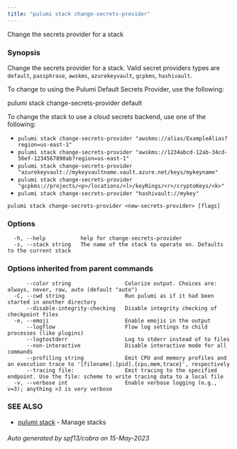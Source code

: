 ```yaml
---
title: "pulumi stack change-secrets-provider"
---
```




Change the secrets provider for a stack

### Synopsis

Change the secrets provider for a stack. Valid secret providers types are `default`, `passphrase`, `awskms`, `azurekeyvault`, `gcpkms`, `hashivault`.

To change to using the Pulumi Default Secrets Provider, use the following:

pulumi stack change-secrets-provider default

To change the stack to use a cloud secrets backend, use one of the following:

* `pulumi stack change-secrets-provider "awskms://alias/ExampleAlias?region=us-east-1"`
* `pulumi stack change-secrets-provider "awskms://1234abcd-12ab-34cd-56ef-1234567890ab?region=us-east-1"`
* `pulumi stack change-secrets-provider "azurekeyvault://mykeyvaultname.vault.azure.net/keys/mykeyname"`
* `pulumi stack change-secrets-provider "gcpkms://projects/<p>/locations/<l>/keyRings/<r>/cryptoKeys/<k>"`
* `pulumi stack change-secrets-provider "hashivault://mykey"`

```
pulumi stack change-secrets-provider <new-secrets-provider> [flags]
```

### Options

```
  -h, --help           help for change-secrets-provider
  -s, --stack string   The name of the stack to operate on. Defaults to the current stack
```

### Options inherited from parent commands

```
      --color string                 Colorize output. Choices are: always, never, raw, auto (default "auto")
  -C, --cwd string                   Run pulumi as if it had been started in another directory
      --disable-integrity-checking   Disable integrity checking of checkpoint files
  -e, --emoji                        Enable emojis in the output
      --logflow                      Flow log settings to child processes (like plugins)
      --logtostderr                  Log to stderr instead of to files
      --non-interactive              Disable interactive mode for all commands
      --profiling string             Emit CPU and memory profiles and an execution trace to '[filename].[pid].{cpu,mem,trace}', respectively
      --tracing file:                Emit tracing to the specified endpoint. Use the file: scheme to write tracing data to a local file
  -v, --verbose int                  Enable verbose logging (e.g., v=3); anything >3 is very verbose
```

### SEE ALSO

* [pulumi stack](/docs/cli/commands/pulumi_stack/)	 - Manage stacks

###### Auto generated by spf13/cobra on 15-May-2023
